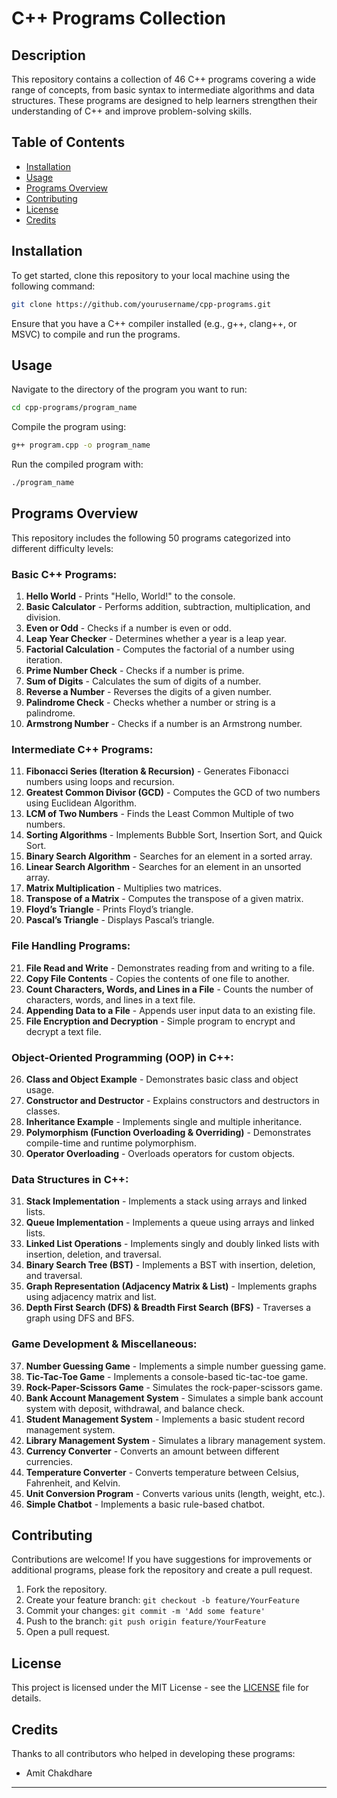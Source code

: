 # C++ Programs Collection

## Description

This repository contains a collection of 46 C++ programs covering a wide range of concepts, from basic syntax to intermediate algorithms and data structures. These programs are designed to help learners strengthen their understanding of C++ and improve problem-solving skills.

## Table of Contents

- [Installation](#installation)
- [Usage](#usage)
- [Programs Overview](#programs-overview)
- [Contributing](#contributing)
- [License](#license)
- [Credits](#credits)

## Installation

To get started, clone this repository to your local machine using the following command:

```bash
git clone https://github.com/yourusername/cpp-programs.git
```

Ensure that you have a C++ compiler installed (e.g., g++, clang++, or MSVC) to compile and run the programs.

## Usage

Navigate to the directory of the program you want to run:

```bash
cd cpp-programs/program_name
```

Compile the program using:

```bash
g++ program.cpp -o program_name
```

Run the compiled program with:

```bash
./program_name
```

## Programs Overview

This repository includes the following 50 programs categorized into different difficulty levels:

### **Basic C++ Programs:**
1. **Hello World** - Prints "Hello, World!" to the console.
2. **Basic Calculator** - Performs addition, subtraction, multiplication, and division.
3. **Even or Odd** - Checks if a number is even or odd.
4. **Leap Year Checker** - Determines whether a year is a leap year.
5. **Factorial Calculation** - Computes the factorial of a number using iteration.
6. **Prime Number Check** - Checks if a number is prime.
7. **Sum of Digits** - Calculates the sum of digits of a number.
8. **Reverse a Number** - Reverses the digits of a given number.
9. **Palindrome Check** - Checks whether a number or string is a palindrome.
10. **Armstrong Number** - Checks if a number is an Armstrong number.

### **Intermediate C++ Programs:**
11. **Fibonacci Series (Iteration & Recursion)** - Generates Fibonacci numbers using loops and recursion.
12. **Greatest Common Divisor (GCD)** - Computes the GCD of two numbers using Euclidean Algorithm.
13. **LCM of Two Numbers** - Finds the Least Common Multiple of two numbers.
14. **Sorting Algorithms** - Implements Bubble Sort, Insertion Sort, and Quick Sort.
15. **Binary Search Algorithm** - Searches for an element in a sorted array.
16. **Linear Search Algorithm** - Searches for an element in an unsorted array.
17. **Matrix Multiplication** - Multiplies two matrices.
18. **Transpose of a Matrix** - Computes the transpose of a given matrix.
19. **Floyd’s Triangle** - Prints Floyd’s triangle.
20. **Pascal’s Triangle** - Displays Pascal’s triangle.

### **File Handling Programs:**
21. **File Read and Write** - Demonstrates reading from and writing to a file.
22. **Copy File Contents** - Copies the contents of one file to another.
23. **Count Characters, Words, and Lines in a File** - Counts the number of characters, words, and lines in a text file.
24. **Appending Data to a File** - Appends user input data to an existing file.
25. **File Encryption and Decryption** - Simple program to encrypt and decrypt a text file.

### **Object-Oriented Programming (OOP) in C++:**
26. **Class and Object Example** - Demonstrates basic class and object usage.
27. **Constructor and Destructor** - Explains constructors and destructors in classes.
28. **Inheritance Example** - Implements single and multiple inheritance.
29. **Polymorphism (Function Overloading & Overriding)** - Demonstrates compile-time and runtime polymorphism.
30. **Operator Overloading** - Overloads operators for custom objects.

### **Data Structures in C++:**
31. **Stack Implementation** - Implements a stack using arrays and linked lists.
32. **Queue Implementation** - Implements a queue using arrays and linked lists.
33. **Linked List Operations** - Implements singly and doubly linked lists with insertion, deletion, and traversal.
34. **Binary Search Tree (BST)** - Implements a BST with insertion, deletion, and traversal.
35. **Graph Representation (Adjacency Matrix & List)** - Implements graphs using adjacency matrix and list.
36. **Depth First Search (DFS) & Breadth First Search (BFS)** - Traverses a graph using DFS and BFS.

### **Game Development & Miscellaneous:**
37. **Number Guessing Game** - Implements a simple number guessing game.
38. **Tic-Tac-Toe Game** - Implements a console-based tic-tac-toe game.
39. **Rock-Paper-Scissors Game** - Simulates the rock-paper-scissors game.
40. **Bank Account Management System** - Simulates a simple bank account system with deposit, withdrawal, and balance check.
41. **Student Management System** - Implements a basic student record management system.
42. **Library Management System** - Simulates a library management system.
43. **Currency Converter** - Converts an amount between different currencies.
44. **Temperature Converter** - Converts temperature between Celsius, Fahrenheit, and Kelvin.
45. **Unit Conversion Program** - Converts various units (length, weight, etc.).
46. **Simple Chatbot** - Implements a basic rule-based chatbot.
    
## Contributing

Contributions are welcome! If you have suggestions for improvements or additional programs, please fork the repository and create a pull request.

1. Fork the repository.
2. Create your feature branch: `git checkout -b feature/YourFeature`
3. Commit your changes: `git commit -m 'Add some feature'`
4. Push to the branch: `git push origin feature/YourFeature`
5. Open a pull request.

## License

This project is licensed under the MIT License - see the [LICENSE](LICENSE) file for details.

## Credits

Thanks to all contributors who helped in developing these programs:

- Amit Chakdhare




---
